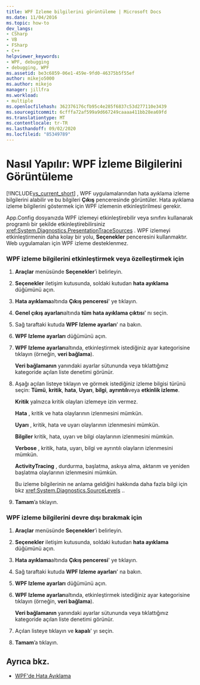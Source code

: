 ```yaml
---
title: WPF Izleme bilgilerini görüntüleme | Microsoft Docs
ms.date: 11/04/2016
ms.topic: how-to
dev_langs:
- CSharp
- VB
- FSharp
- C++
helpviewer_keywords:
- WPF, debugging
- debugging, WPF
ms.assetid: be3c6859-06e1-459e-9fd0-46375b5f55ef
author: mikejo5000
ms.author: mikejo
manager: jillfra
ms.workload:
- multiple
ms.openlocfilehash: 362376176cfb95c4e285f6837c53d277110e3439
ms.sourcegitcommit: 6cfffa72af599a9d667249caaaa411bb28ea69fd
ms.translationtype: MT
ms.contentlocale: tr-TR
ms.lasthandoff: 09/02/2020
ms.locfileid: "85349789"
---
```

# <a name="how-to-display-wpf-trace-information"></a>Nasıl Yapılır: WPF İzleme Bilgilerini Görüntüleme
[!INCLUDE[vs_current_short](../code-quality/includes/vs_current_short_md.md)] , WPF uygulamalarından hata ayıklama izleme bilgilerini alabilir ve bu bilgileri **Çıkış** penceresinde görüntüler. Hata ayıklama izleme bilgilerini göstermek için WPF izlemenin etkinleştirilmesi gerekir.

 App.Config dosyanızda WPF izlemeyi etkinleştirebilir veya sınıfını kullanarak programlı bir şekilde etkinleştirebilirsiniz <xref:System.Diagnostics.PresentationTraceSources> . WPF izlemeyi etkinleştirmenin daha kolay bir yolu, **Seçenekler** penceresini kullanmaktır. Web uygulamaları için WPF izleme desteklenmez.

### <a name="to-enable-or-customize-wpf-trace-information"></a>WPF izleme bilgilerini etkinleştirmek veya özelleştirmek için

1. **Araçlar** menüsünde **Seçenekler**’i belirleyin.

2. **Seçenekler** iletişim kutusunda, soldaki kutudan **hata ayıklama** düğümünü açın.

3. **Hata ayıklama**altında **Çıkış penceresi**' ye tıklayın.

4. **Genel çıkış ayarları**altında **tüm hata ayıklama çıktısı**' nı seçin.

5. Sağ taraftaki kutuda **WPF Izleme ayarları**' na bakın.

6. **WPF Izleme ayarları** düğümünü açın.

7. **WPF Izleme ayarları**altında, etkinleştirmek istediğiniz ayar kategorisine tıklayın (örneğin, **veri bağlama**).

     **Veri bağlamanın** yanındaki ayarlar sütununda veya tıklattığınız kategoride açılan liste denetimi görünür.

8. Aşağı açılan listeye tıklayın ve görmek istediğiniz izleme bilgisi türünü seçin: **Tümü**, **kritik**, **hata**, **Uyarı**, **bilgi**, **ayrıntılı**veya **etkinlik izleme**.

     **Kritik** yalnızca kritik olayları izlemeye izin vermez.

     **Hata** , kritik ve hata olaylarının izlenmesini mümkün.

     **Uyarı** , kritik, hata ve uyarı olaylarının izlenmesini mümkün.

     **Bilgiler** kritik, hata, uyarı ve bilgi olaylarının izlenmesini mümkün.

     **Verbose** , kritik, hata, uyarı, bilgi ve ayrıntılı olayların izlenmesini mümkün.

     **ActivityTracing** , durdurma, başlatma, askıya alma, aktarım ve yeniden başlatma olaylarının izlenmesini mümkün.

     Bu izleme bilgilerinin ne anlama geldiğini hakkında daha fazla bilgi için bkz <xref:System.Diagnostics.SourceLevels> ..

9. **Tamam**’a tıklayın.

### <a name="to-disable-wpf-trace-information"></a>WPF izleme bilgilerini devre dışı bırakmak için

1. **Araçlar** menüsünde **Seçenekler**’i belirleyin.

2. **Seçenekler** iletişim kutusunda, soldaki kutudan **hata ayıklama** düğümünü açın.

3. **Hata ayıklama**altında **Çıkış penceresi**' ye tıklayın.

4. Sağ taraftaki kutuda **WPF Izleme ayarları**' na bakın.

5. **WPF Izleme ayarları** düğümünü açın.

6. **WPF Izleme ayarları**altında, etkinleştirmek istediğiniz ayar kategorisine tıklayın (örneğin, **veri bağlama**).

     **Veri bağlamanın** yanındaki ayarlar sütununda veya tıklattığınız kategoride açılan liste denetimi görünür.

7. Açılan listeye tıklayın ve **kapalı**' yı seçin.

8. **Tamam**’a tıklayın.

## <a name="see-also"></a>Ayrıca bkz.
- [WPF'de Hata Ayıklama](../debugger/debugging-wpf.md)